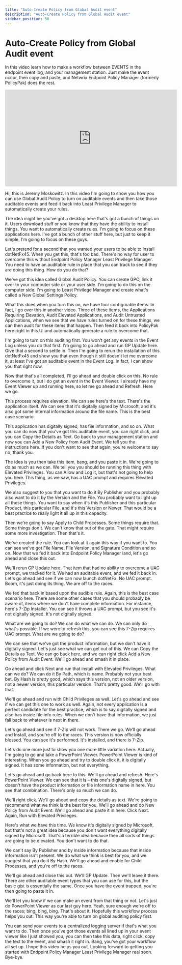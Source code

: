 ```yaml
---
title: "Auto-Create Policy from Global Audit event"
description: "Auto-Create Policy from Global Audit event"
sidebar_position: 50
---
```

# Auto-Create Policy from Global Audit event

In this video learn how to make a workflow between EVENTS in the endpoint event log, and your
management station. Just make the event occur, then copy and paste, and Netwrix Endpoint Policy
Manager (formerly PolicyPak) does the rest.

<iframe width="560" height="315" src="https://www.youtube.com/embed/k7VeeCwKH4E" title="PPLPM: Auto-Create Policy from Global Audit event" frameborder="0" allow="accelerometer; autoplay; clipboard-write; encrypted-media; gyroscope; picture-in-picture; web-share" allowfullscreen="1"></iframe>

Hi, this is Jeremy Moskowitz. In this video I'm going to show you how you can use Global Audit
Policy to turn on auditable events and then take those auditable events and feed it back into Least
Privilege Manager to automatically create your rules.

The idea might be you've got a desktop here that's got a bunch of things on it. Users download stuff
or you know that they have the ability to install things. You want to automatically create rules.
I'm going to focus on these applications here. I've got a bunch of other stuff here, but just to
keep it simple, I'm going to focus on these guys.

Let's pretend for a second that you wanted your users to be able to install dotNetFx45. When you get
this, that's too bad. There's no way for user to overcome this without Endpoint Policy Manager Least
Privilege Manager. You need to have an auditable rule in place that you can track to see if they are
doing this thing. How do you do that?

We've got this idea called Global Audit Policy. You can create GPO, link it over to your computer
side or your user side. I'm going to do this on the computer side. I'm going to Least Privilege
Manager and create what's called a New Global Settings Policy.

What this does when you turn this on, we have four configurable items. In fact, I go over this in
another video. Three of these items, the Applications Requiring Elevation, Audit Elevated
Applications, and Audit Untrusted Applications, when we see that we have rules turned on for these
things, we can then audit for these items that happen. Then feed it back into PolicyPak here right
in this UI and automatically generate a rule to overcome that.

I'm going to turn on this auditing first. You won't get any events in the Event Log unless you do
that first. I'm going to go ahead and run GP Update here. Give that a second to settle in. Then I'm
going to rerun the installation of this dotNetFx45 and show you that even though it still doesn't
let me overcome it, at least I've got an auditable event in the Event Log. In fact, I can show you
that right now.

Now that that's all completed, I'll go ahead and double click on this. No rule to overcome it, but I
do get an event in the Event Viewer. I already have my Event Viewer up and running here, so let me
go ahead and Refresh. Here we go.

This process requires elevation. We can see here's the text. There's the application itself. We can
see that it's digitally signed by Microsoft, and it's also got some internal information around the
file name. This is the best case scenario.

This application has digitally signed, has file information, and so on. What you can do now that
you've got this auditable event, you can right click, and you can Copy the Details as Text. Go back
to your management station and now you can Add a New Policy from Audit Event. We tell you the
instructions here. If you don't want to see that again, you're welcome to say no, thank you.

The idea is you then take this item, bang, and you paste it in. We're going to do as much as we can.
We tell you you should be running this thing with Elevated Privileges. You can Allow and Log it, but
that's not going to help you here. This thing, as we saw, has a UAC prompt and requires Elevated
Privileges.

We also suggest to you that you want to do it By Publisher and you probably also want to do it by
the Version and the File. You probably want to light up all these things. You want to say when it's
this Publisher and this particular Product, this particular File, and it's this Version or Newer.
That would be a best practice to really light it all up in this capacity.

Then we're going to say Apply to Child Processes. Some things require that. Some things don't. We
can't know that out of the gate. That might require some more investigation. Then that's it.

We've created the rule. You can look at it again this way if you want to. You can see we've got File
Name, File Version, and Signature Condition and so on. Now that we fed it back into Endpoint Policy
Manager land, let's go ahead and close this out.

We'll rerun GP Update here. That item that had no ability to overcome a UAC prompt, we tracked for
it. We had an auditable event, and we fed it back in. Let's go ahead and see if we can now launch
dotNetFx. No UAC prompt. Boom, it's just doing its thing. We are off to the races.

We fed that back in based upon the audible rule. Again, this is the best case scenario here. There
are some other cases that you should probably be aware of, items where we don't have complete
information. For instance, here's 7-Zip Installer. You can see it throws a UAC prompt, but you see
it's not digitally signed. It's not digitally signed.

What are we going to do? We can do what we can do. We can only do what's possible. If we were to
refresh this, you can see this 7-Zip requires UAC prompt. What are we going to do?

We can see that we've got the product information, but we don't have it digitally signed. Let's just
see what we can get out of this. We can Copy the Details as Text. We can go back here, and we can
right click Add a New Policy from Audit Event. We'll go ahead and smash it in place.

Go ahead and click Next and run that install with Elevated Privileges. What can we do? We can do it
By Path, which is name. Probably not your best bet. By Hash is pretty good, which says this version,
not an older version, not a newer version, this particular version. That's pretty good. We'll go
with that.

We'll go ahead and run with Child Privileges as well. Let's go ahead and see if we can get this one
to work as well. Again, not every application is a perfect candidate for the best practice, which is
to say digitally signed and also has inside file info rules. When we don't have that information, we
just fall back to whatever is next in there.

Let's go ahead and see if 7-Zip will not work. There we go. We'll go ahead and Install, and you're
off to the races. This version is now officially blessed. You can see it's performed. It's
installed, and there is 7-Zip.

Let's do one more just to show you one more little variation here. Actually, I'm going to go and
take a PowerPoint Viewer. PowerPoint Viewer is kind of interesting. When you go ahead and try to
double click it, it is digitally signed. It has some information, but not everything.

Let's go ahead and go back here to this. We'll go ahead and refresh. Here's PowerPoint Viewer. We
can see that it is – this one's digitally signed, but doesn't have the product information or file
information name in here. You see that combination. There's only so much we can do.

We'll right click. We'll go ahead and copy the details as text. We're going to recommend what we
think is the best for you. We'll go ahead and do New Policy from Audit Event. We'll go ahead and
paste it in here. Click Next. Again, Run with Elevated Privileges.

Here's what we have this time. We know it's digitally signed by Microsoft, but that's not a great
idea because you don't want everything digitally signed by Microsoft. That's a terrible idea because
then all sorts of things are going to be elevated. You don't want to do that.

We can't say By Publisher and by inside information because that inside information isn't present.
We do what we think is best for you, and we suggest that you do it By Hash. We'll go ahead and
enable for Child Processes, and you're off to the races.

We'll go ahead and close this out. We'll GP Update. Then we'll leave it there. There are other
auditable event types that you can use for this, but the basic gist is essentially the same. Once
you have the event trapped, you're then going to paste it in.

We'll let you know if we can make an event from that thing or not. Let's just do PowerPoint Viewer
as our last guy here. Yeah, sure enough we're off to the races; bing, bing, bing. That's about it.
Hopefully this workflow process helps you out. This way you're able to turn on global auditing
policy first.

You can send your events to a centralized logging server if that's what you want to do. Then once
you've got those events all lined up in your event viewer like I just showed you, you can then take
this data, right click, copy the text to the event, and smash it right in. Bang, you've got your
workflow all set up. I hope this video helps you out. Looking forward to getting you started with
Endpoint Policy Manager Least Privilege Manager real soon. Bye-bye.
